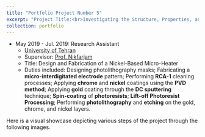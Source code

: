 ```yaml
---
title: "Portfolio Project Number 5"
excerpt: "Project Title:<br>Investigating the Structure, Properties, and Behavior Prediction of GaAs Semiconductor Lasers with 808 nm Radiation Wavelength and Bandwidth Less than 5 nm<br/><img src='/images/projet1_0.png'>"
collection: portfolio
---
```



* May 2019 - Jul. 2019: Research Assistant
  * [University of Tehran](https://ut.ac.ir/en)
  * Supervisor: [Prof. Nikfarjam](https://fnst.ut.ac.ir/en/~a.nikfarjam)
  * Title: Design and Fabrication of a Nickel-Based Micro-Heater
  * Duties included: Designing photolithography masks; Fabricating a **micro-interdigitated electrode** pattern; Performing **RCA-1** cleaning processes; Applying **chrome** and **nickel** coatings using the **PVD method**; Applying **gold** coating through the **DC sputtering** technique; **Spin-coating** of **photoresists**; **Lift-off Photoresist Processing**; Performing **photolithography** and **etching** on the gold, chrome, and nickel layers.

Here is a visual showcase depicting various steps of the project through the following images.

<html>
<head>
    <style>
        /* Style for the container */
        .container {
            display: flex;
        }

        /* Style for the left column */
        .column-left {
            float: left;
            width: 50%;
            flex: 1;
            padding: 20px; /* Add some padding for spacing */
        }


        /* Style for the right column */
        .column-right {
            float: left;
            width: 50%;
            flex: 1;
            flex: 1;
            padding: 20px; /* Add some padding for spacing */
        }

        /* Style for the image container */
        .image-container {
            max-width: 300px; /* Set the maximum width for your images */
            margin-bottom: 20px; /* Add spacing between images and captions */
        }

        /* Style for images */
        .image-container img {
            width: 100%; /* Make the image width match the container width */
            height: auto; /* Maintain aspect ratio */
        }

        /* Style for captions */
        .image-container figcaption {
            text-align: center; /* Center-align the caption */
        }
    </style>
</head>
<body>

<div class="column-left">
    <!-- Content for the left column goes here -->
    <h2>The showcase1111111</h2>

    <!-- Image container with caption -->
    <div class="image-container">
        <img src='/images/projet1_1.PNG' alt="Image Alt Text">
        <figcaption>Fig.1: The first mask layer designed for chrome/gold layer photolithography using CorelDRAW software.</figcaption>
    </div>

    <div class="image-container">
        <img src='/images/projet1_3.JPG' alt="Image Alt Text">
        <figcaption>Fig.3: Preparing the samples for gold coating by positioning them on the DC sputtering machine.</figcaption>
    </div>

    <div class="image-container">
        <img src='/images/projet1_5.JPG' alt="Image Alt Text">
        <figcaption>Fig.5: Inserting the mask into the lithography machine and precisely aligning it with the mask aligners to ensure accurate positioning in the manufacturing process.</figcaption>
    </div>

        <div class="image-container">
        <img src='/images/projet1_7.JPG' alt="Image Alt Text">
        <figcaption>Fig.7: Samples following the completion of the gold etching process.</figcaption>
    </div>

    <div class="image-container">
        <img src='/images/projet1_90.JPG' alt="Image Alt Text">
        <figcaption>Fig.9: The outcome of the photolithography process using the second mask on the photoresist.</figcaption>
    </div>

    <div class="image-container">
        <img src='/images/projet1_11.JPG' alt="Image Alt Text">
        <figcaption>Fig.11: Positioning the samples within their designated location within the Physical Vapor Deposition (PVD) device.</figcaption>
    </div>
    
    <!-- Add similar code for other images and captions -->
</div>

<div class="column-right">
    <!-- Content for the right column goes here -->
    <h2>.</h2>

    <!-- Image container with caption -->
    <div class="image-container">
        <img src='/images/projet1_2.PNG' alt="Image Alt Text">
        <figcaption>Fig.2: The second mask layer was created using CorelDRAW software specifically for nickel layer photolithography.</figcaption>
    </div>

    <div class="image-container">
        <img src='/images/projet1_4.JPG' alt="Image Alt Text">
        <figcaption>Fig.4: Following gold DC sputtering, the sample exhibits a mirror-like surface, indicative of the precise layering and quality of the deposited material.</figcaption>
    </div>

    <div class="image-container">
        <img src='/images/projet1_6.JPG' alt="Image Alt Text">
        <figcaption>Fig.6: Immerse the sample in the gold etchant.</figcaption>
    </div>    

    <div class="image-container">
        <img src='/images/projet1_8.JPG' alt="Image Alt Text">
        <figcaption>Fig.8: Examine the gold-patterned interdigitated fingers under the Compound Light Microscope.</figcaption>
    </div>  

    <div class="image-container">
        <img src='/images/projet1_10.JPG' alt="Image Alt Text">
        <figcaption>Fig.10: Preparing the samples for insertion into the Physical Vapor Deposition (PVD) device.</figcaption>
    </div>

    <div class="image-container">
        <img src='/images/projet1_12.JPG' alt="Image Alt Text">
        <figcaption>Fig.12: The final device</figcaption>
    </div>      
    <!-- Add similar code for other images and captions -->
</div>

<div class="clearfix"></div> <!-- Clear the float after the columns -->

</body>
</html>


